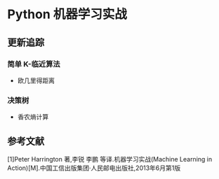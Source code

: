 # Python 机器学习实战

## 更新追踪

### 简单 K-临近算法

* 欧几里得距离

### 决策树

* 香农熵计算

## 参考文献

[1]Peter Harrington 著,李锐 李鹏 等译.机器学习实战(Machine Learning in Action)[M].中国工信出版集团·人民邮电出版社,2013年6月第1版